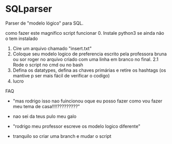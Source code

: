 # SQLparser
Parser de "modelo lógico" para SQL.

como fazer este magnifico script funcionar
0. Instale python3 se ainda não o tem instalado
1. Cire um arquivo chamado "insert.txt"
2. Coloque seu modelo logico de preferencia escrito pela professora bruna ou sor roger no arquivo criado com uma linha em branco no final.
2.1 Rode o script no cmd ou no bash
3. Defina os datatypes, defina as chaves primárias e retire os hashtags (os mantive p ser mais fácil de verificar o codigo)
4. lucro

FAQ
* "mas rodrigo isso nao fuincionou oque eu posso fazer como vou fazer meu tema de casa!!!!?????????"
- nao sei da teus pulo meu galo

* "rodrigo meu professor escreve os modelo logico diferente"
- tranquilo so criar uma branch e mudar o script
